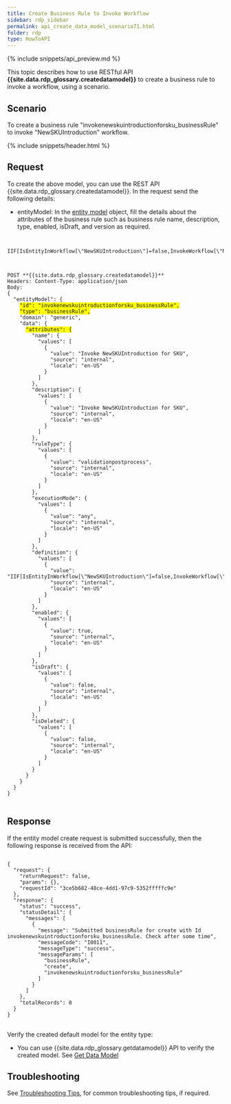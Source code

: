 ```yaml
---
title: Create Business Rule to Invoke Workflow
sidebar: rdp_sidebar
permalink: api_create_data_model_scenario71.html
folder: rdp
type: HowToAPI
---
```


{% include snippets/api_preview.md %}

This topic describes how to use RESTful API **{{site.data.rdp_glossary.createdatamodel}}** to create a business rule to invoke a workflow, using a scenario.

## Scenario

To create a business rule "invokenewskuintroductionforsku_businessRule" to invoke "NewSKUIntroduction" workflow.

{% include snippets/header.html %}

## Request

To create the above model, you can use the REST API {{site.data.rdp_glossary.createdatamodel}}. In the request send the following details:
  
* entityModel: In the [entity model](api_business_rule_defn_data_model.html) object, fill the details about the attributes of the business rule such as business rule name, description, type, enabled, isDraft, and version as required.

<pre><code>

IIF[IsEntityInWorkflow[\"NewSKUIntroduction\"]=false,InvokeWorkflow[\"NewSKUIntroduction\"],false]

</code></pre> 

<pre>
<code>
POST **{{site.data.rdp_glossary.createdatamodel}}**
Headers: Content-Type: application/json
Body:
{
  "entityModel": {
    <span style="background-color: #FFFF00">"id": "invokenewskuintroductionforsku_businessRule",</span>
    <span style="background-color: #FFFF00">"type": "businessRule",</span>
    "domain": "generic",
    "data": {
      <span style="background-color: #FFFF00">"attributes": {</span>
        "name": {
          "values": [
            {
              "value": "Invoke NewSKUIntroduction for SKU",
              "source": "internal",
              "locale": "en-US"
            }
          ]
        },
        "description": {
          "values": [
            {
              "value": "Invoke NewSKUIntroduction for SKU",
              "source": "internal",
              "locale": "en-US"
            }
          ]
        },
        "ruleType": {
          "values": [
            {
              "value": "validationpostprocess",
              "source": "internal",
              "locale": "en-US"
            }
          ]
        },
        "executionMode": {
          "values": [
            {
              "value": "any",
              "source": "internal",
              "locale": "en-US"
            }
          ]
        },
        "definition": {
          "values": [
            {
              "value": "IIF[IsEntityInWorkflow[\"NewSKUIntroduction\"]=false,InvokeWorkflow[\"NewSKUIntroduction\"],false]",
              "source": "internal",
              "locale": "en-US"
            }
          ]
        },
        "enabled": {
          "values": [
            {
              "value": true,
              "source": "internal",
              "locale": "en-US"
            }
          ]
        },
        "isDraft": {
          "values": [
            {
              "value": false,
              "source": "internal",
              "locale": "en-US"
            }
          ]
        },
        "isDeleted": {
          "values": [
            {
              "value": false,
              "source": "internal",
              "locale": "en-US"
            }
          ]
        }
      }
    }
  }
}
</code>
</pre> 

## Response

If the entity model create request is submitted successfully, then the following response is received from the API:

<pre>
<code>
{
  "request": {
    "returnRequest": false,
    "params": {},
    "requestId": "3ce5b682-48ce-4dd1-97c9-5352fffffc9e"
  },
  "response": {
    "status": "success",
    "statusDetail": {
      "messages": [
        {
          "message": "Submitted businessRule for create with Id invokenewskuintroductionforsku_businessRule. Check after some time",
          "messageCode": "I0011",
          "messageType": "success",
          "messageParams": [
            "businessRule",
            "create",
            "invokenewskuintroductionforsku_businessRule"
          ]
        }
      ]
    },
    "totalRecords": 0
  }
}
</code>
</pre>

Verify the created default model for the entity type:
* You can use {{site.data.rdp_glossary.getdatamodel}} API to verify the created model. See [Get Data Model](api_get_data_model.html)

## Troubleshooting

See [Troubleshooting Tips](api_troubleshooting_tips.html), for common troubleshooting tips, if required.